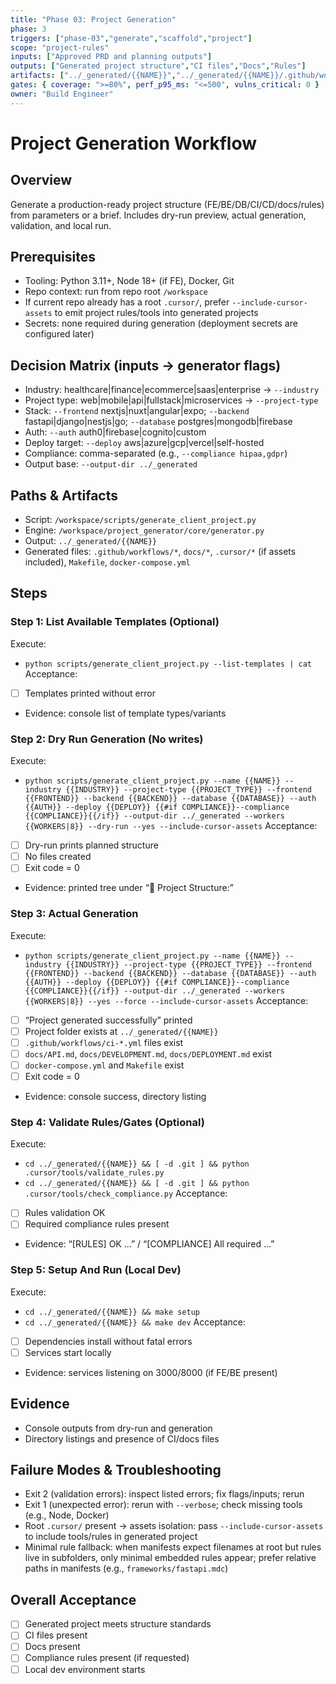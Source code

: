 ```yaml
---
title: "Phase 03: Project Generation"
phase: 3
triggers: ["phase-03","generate","scaffold","project"]
scope: "project-rules"
inputs: ["Approved PRD and planning outputs"]
outputs: ["Generated project structure","CI files","Docs","Rules"]
artifacts: ["../_generated/{{NAME}}","../_generated/{{NAME}}/.github/workflows/*"]
gates: { coverage: ">=80%", perf_p95_ms: "<=500", vulns_critical: 0 }
owner: "Build Engineer"
---
```


# Project Generation Workflow

## Overview
Generate a production-ready project structure (FE/BE/DB/CI/CD/docs/rules) from parameters or a brief. Includes dry-run preview, actual generation, validation, and local run.

## Prerequisites
- Tooling: Python 3.11+, Node 18+ (if FE), Docker, Git
- Repo context: run from repo root `/workspace`
- If current repo already has a root `.cursor/`, prefer `--include-cursor-assets` to emit project rules/tools into generated projects
- Secrets: none required during generation (deployment secrets are configured later)

## Decision Matrix (inputs → generator flags)
- Industry: healthcare|finance|ecommerce|saas|enterprise → `--industry`
- Project type: web|mobile|api|fullstack|microservices → `--project-type`
- Stack: `--frontend` nextjs|nuxt|angular|expo; `--backend` fastapi|django|nestjs|go; `--database` postgres|mongodb|firebase
- Auth: `--auth` auth0|firebase|cognito|custom
- Deploy target: `--deploy` aws|azure|gcp|vercel|self-hosted
- Compliance: comma-separated (e.g., `--compliance hipaa,gdpr`)
- Output base: `--output-dir ../_generated`

## Paths & Artifacts
- Script: `/workspace/scripts/generate_client_project.py`
- Engine: `/workspace/project_generator/core/generator.py`
- Output: `../_generated/{{NAME}}`
- Generated files: `.github/workflows/*`, `docs/*`, `.cursor/*` (if assets included), `Makefile`, `docker-compose.yml`

## Steps

### Step 1: List Available Templates (Optional)
Execute:
- `python scripts/generate_client_project.py --list-templates | cat`
Acceptance:
- [ ] Templates printed without error
- Evidence: console list of template types/variants

### Step 2: Dry Run Generation (No writes)
Execute:
- `python scripts/generate_client_project.py --name {{NAME}} --industry {{INDUSTRY}} --project-type {{PROJECT_TYPE}} --frontend {{FRONTEND}} --backend {{BACKEND}} --database {{DATABASE}} --auth {{AUTH}} --deploy {{DEPLOY}} {{#if COMPLIANCE}}--compliance {{COMPLIANCE}}{{/if}} --output-dir ../_generated --workers {{WORKERS|8}} --dry-run --yes --include-cursor-assets`
Acceptance:
- [ ] Dry-run prints planned structure
- [ ] No files created
- [ ] Exit code = 0
- Evidence: printed tree under “📁 Project Structure:”

### Step 3: Actual Generation
Execute:
- `python scripts/generate_client_project.py --name {{NAME}} --industry {{INDUSTRY}} --project-type {{PROJECT_TYPE}} --frontend {{FRONTEND}} --backend {{BACKEND}} --database {{DATABASE}} --auth {{AUTH}} --deploy {{DEPLOY}} {{#if COMPLIANCE}}--compliance {{COMPLIANCE}}{{/if}} --output-dir ../_generated --workers {{WORKERS|8}} --yes --force --include-cursor-assets`
Acceptance:
- [ ] “Project generated successfully” printed
- [ ] Project folder exists at `../_generated/{{NAME}}`
- [ ] `.github/workflows/ci-*.yml` files exist
- [ ] `docs/API.md`, `docs/DEVELOPMENT.md`, `docs/DEPLOYMENT.md` exist
- [ ] `docker-compose.yml` and `Makefile` exist
- [ ] Exit code = 0
- Evidence: console success, directory listing

### Step 4: Validate Rules/Gates (Optional)
Execute:
- `cd ../_generated/{{NAME}} && [ -d .git ] && python .cursor/tools/validate_rules.py`
- `cd ../_generated/{{NAME}} && [ -d .git ] && python .cursor/tools/check_compliance.py`
Acceptance:
- [ ] Rules validation OK
- [ ] Required compliance rules present
- Evidence: “[RULES] OK …” / “[COMPLIANCE] All required …”

### Step 5: Setup And Run (Local Dev)
Execute:
- `cd ../_generated/{{NAME}} && make setup`
- `cd ../_generated/{{NAME}} && make dev`
Acceptance:
- [ ] Dependencies install without fatal errors
- [ ] Services start locally
- Evidence: services listening on 3000/8000 (if FE/BE present)

## Evidence
- Console outputs from dry-run and generation
- Directory listings and presence of CI/docs files

## Failure Modes & Troubleshooting
- Exit 2 (validation errors): inspect listed errors; fix flags/inputs; rerun
- Exit 1 (unexpected error): rerun with `--verbose`; check missing tools (e.g., Node, Docker)
- Root `.cursor/` present → assets isolation: pass `--include-cursor-assets` to include tools/rules in generated project
- Minimal rule fallback: when manifests expect filenames at root but rules live in subfolders, only minimal embedded rules appear; prefer relative paths in manifests (e.g., `frameworks/fastapi.mdc`)

## Overall Acceptance
- [ ] Generated project meets structure standards
- [ ] CI files present
- [ ] Docs present
- [ ] Compliance rules present (if requested)
- [ ] Local dev environment starts